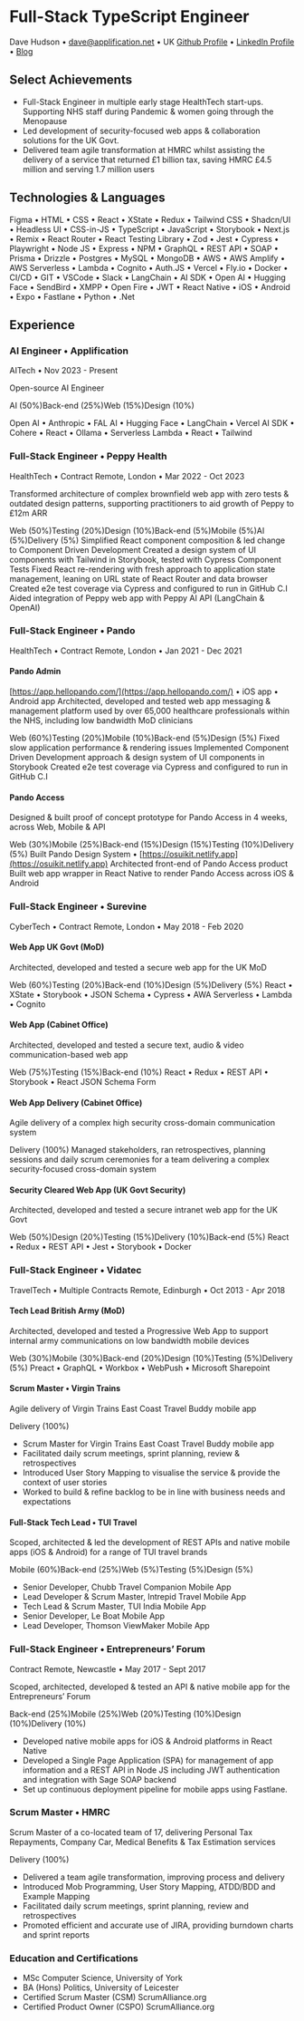 # Full-Stack TypeScript Engineer

Dave Hudson • dave@applification.net • UK
[Github Profile](https://github.com/DaveHudson) • [LinkedIn Profile](https://www.linkedin.com/in/hudsond/) • [Blog](https://applification.net/)

## Select Achievements

- Full-Stack Engineer in multiple early stage HealthTech start-ups. Supporting NHS staff during Pandemic & women going through the Menopause
- Led development of security-focused web apps & collaboration solutions for the UK Govt.
- Delivered team agile transformation at HMRC whilst assisting the delivery of a service that returned £1 billion tax, saving HMRC £4.5 million and serving 1.7 million users

## Technologies & Languages

Figma • HTML • CSS • React • XState • Redux • Tailwind CSS • Shadcn/UI • Headless UI • CSS-in-JS • TypeScript • JavaScript • Storybook • Next.js • Remix • React Router • React Testing Library • Zod • Jest • Cypress • Playwright • Node JS • Express • NPM • GraphQL • REST API • SOAP • Prisma • Drizzle • Postgres • MySQL • MongoDB • AWS • AWS Amplify • AWS Serverless • Lambda • Cognito • Auth.JS • Vercel • Fly.io • Docker • CI/CD • GIT • VSCode • Slack • LangChain • AI SDK • Open AI • Hugging Face • SendBird • XMPP • Open Fire • JWT • React Native • iOS • Android • Expo • Fastlane • Python • .Net

## Experience

### AI Engineer • Applification

AITech • Nov 2023 - Present

Open-source AI Engineer

AI (50%)Back-end (25%)Web (15%)Design (10%)

Open AI • Anthropic • FAL AI • Hugging Face • LangChain • Vercel AI SDK • Cohere • React • Ollama • Serverless Lambda • React • Tailwind

### Full-Stack Engineer • Peppy Health

HealthTech • Contract Remote, London • Mar 2022 - Oct 2023

Transformed architecture of complex brownfield web app with zero tests & outdated design patterns, supporting practitioners to aid growth of Peppy to £12m ARR

Web (50%)Testing (20%)Design (10%)Back-end (5%)Mobile (5%)AI (5%)Delivery (5%)
Simplified React component composition & led change to Component Driven Development
Created a design system of UI components with Tailwind in Storybook, tested with Cypress Component Tests
Fixed React re-rendering with fresh approach to application state management, leaning on URL state of React Router and data browser
Created e2e test coverage via Cypress and configured to run in GitHub C.I
Aided integration of Peppy web app with Peppy AI API (LangChain & OpenAI)

### Full-Stack Engineer • Pando

HealthTech • Contract Remote, London • Jan 2021 - Dec 2021

#### Pando Admin

[https://app.hellopando.com/](https://app.hellopando.com/) • iOS app • Android app
Architected, developed and tested web app messaging & management platform used by over 65,000 healthcare professionals within the NHS, including low bandwidth MoD clinicians

Web (60%)Testing (20%)Mobile (10%)Back-end (5%)Design (5%)
Fixed slow application performance & rendering issues
Implemented Component Driven Development approach & design system of UI components in Storybook
Created e2e test coverage via Cypress and configured to run in GitHub C.I

#### Pando Access

Designed & built proof of concept prototype for Pando Access in 4 weeks, across Web, Mobile & API

Web (30%)Mobile (25%)Back-end (15%)Design (15%)Testing (10%)Delivery (5%)
Built Pando Design System • [https://osuikit.netlify.app](https://osuikit.netlify.app)
Architected front-end of Pando Access product
Built web app wrapper in React Native to render Pando Access across iOS & Android

### Full-Stack Engineer • Surevine

CyberTech • Contract Remote, London • May 2018 - Feb 2020

#### Web App UK Govt (MoD)

Architected, developed and tested a secure web app for the UK MoD

Web (60%)Testing (20%)Back-end (10%)Design (5%)Delivery (5%)
React • XState • Storybook • JSON Schema • Cypress • AWA Serverless • Lambda • Cognito

#### Web App (Cabinet Office)

Architected, developed and tested a secure text, audio & video communication-based web app

Web (75%)Testing (15%)Back-end (10%)
React • Redux • REST API • Storybook • React JSON Schema Form

#### Web App Delivery (Cabinet Office)

Agile delivery of a complex high security cross-domain communication system

Delivery (100%)
Managed stakeholders, ran retrospectives, planning sessions and daily scrum ceremonies for a team delivering a complex security-focused cross-domain system

#### Security Cleared Web App (UK Govt Security)

Architected, developed and tested a secure intranet web app for the UK Govt

Web (50%)Design (20%)Testing (15%)Delivery (10%)Back-end (5%)
React • Redux • REST API • Jest • Storybook • Docker

### Full-Stack Engineer • Vidatec

TravelTech • Multiple Contracts Remote, Edinburgh • Oct 2013 - Apr 2018

#### Tech Lead British Army (MoD)

Architected, developed and tested a Progressive Web App to support internal army communications on low bandwidth mobile devices

Web (30%)Mobile (30%)Back-end (20%)Design (10%)Testing (5%)Delivery (5%)
Preact • GraphQL • Workbox • WebPush • Microsoft Sharepoint

#### Scrum Master • Virgin Trains

Agile delivery of Virgin Trains East Coast Travel Buddy mobile app

Delivery (100%)

- Scrum Master for Virgin Trains East Coast Travel Buddy mobile app
- Facilitated daily scrum meetings, sprint planning, review & retrospectives
- Introduced User Story Mapping to visualise the service & provide the context of user stories
- Worked to build & refine backlog to be in line with business needs and expectations

#### Full-Stack Tech Lead • TUI Travel

Scoped, architected & led the development of REST APIs and native mobile apps (iOS & Android) for a range of TUI travel brands

Mobile (60%)Back-end (25%)Web (5%)Testing (5%)Design (5%)

- Senior Developer, Chubb Travel Companion Mobile App
- Lead Developer & Scrum Master, Intrepid Travel Mobile App
- Tech Lead & Scrum Master, TUI India Mobile App
- Senior Developer, Le Boat Mobile App
- Lead Developer, Thomson ViewMaker Mobile App

### Full-Stack Engineer • Entrepreneurs’ Forum

Contract Remote, Newcastle • May 2017 - Sept 2017

Scoped, architected, developed & tested an API & native mobile app for the Entrepreneurs’ Forum

Back-end (25%)Mobile (25%)Web (20%)Testing (10%)Design (10%)Delivery (10%)

- Developed native mobile apps for iOS & Android platforms in React Native
- Developed a Single Page Application (SPA) for management of app information and a REST API in Node JS including JWT authentication and integration with Sage SOAP backend
- Set up continuous deployment pipeline for mobile apps using Fastlane.

### Scrum Master • HMRC

Scrum Master of a co-located team of 17, delivering Personal Tax Repayments, Company Car, Medical Benefits & Tax Estimation services

Delivery (100%)

- Delivered a team agile transformation, improving process and delivery
- Introduced Mob Programming, User Story Mapping, ATDD/BDD and Example Mapping
- Facilitated daily scrum meetings, sprint planning, review and retrospectives
- Promoted efficient and accurate use of JIRA, providing burndown charts and sprint reports

### Education and Certifications

- MSc Computer Science, University of York
- BA (Hons) Politics, University of Leicester
- Certified Scrum Master (CSM) ScrumAlliance.org
- Certified Product Owner (CSPO) ScrumAlliance.org

